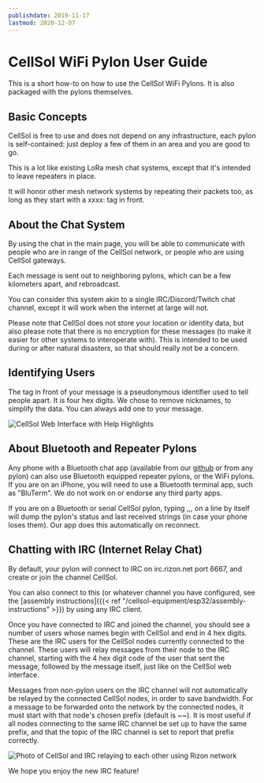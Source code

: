 ```yaml
---
publishdate: 2019-11-17
lastmod: 2020-12-07
---
```


# CellSol WiFi Pylon User Guide

This is a short how-to on how to use the CellSol WiFi Pylons. It is also packaged with the pylons themselves.

## Basic Concepts

CellSol is free to use and does not depend on any infrastructure, each pylon is self-contained: just deploy a few of them in an area and you are good to go.

This is a lot like existing LoRa mesh chat systems, except that it's intended to leave repeaters in place.

It will honor other mesh network systems by repeating their packets too, as long as they start with a xxxx: tag in front.

## About the Chat System

By using the chat in the main page, you will be able to communicate with people who are in range of the CellSol network, or people who are using CellSol gateways.

Each message is sent out to neighboring pylons, which can be a few kilometers apart, and rebroadcast.

You can consider this system akin to a single IRC/Discord/Twitch chat channel, except it will work when the internet at large will not.

Please note that CellSol does not store your location or identity data, but also please note that there is no encryption for these messages (to make it easier for other systems to interoperate with). This is intended to be used during or after natural disasters, so that should really not be a concern.

## Identifying Users

The tag in front of your message is a pseudonymous identifier used to tell people apart. It is four hex digits. We chose to remove nicknames, to simplify the data. You can always add one to your message.

![CellSol Web Interface with Help Highlights](../photos/help_graphic.png)

## About Bluetooth and Repeater Pylons

Any phone with a Bluetooth chat app (available from our [github](https://github.com/RbtsEvrwhr-Riley/CellSol/) or from any pylon) can also use Bluetooth equipped repeater pylons, or the WiFi pylons. If you are on an iPhone, you will
need to use a Bluetooth terminal app, such as "BluTerm". We do not work on or endorse any third party apps.

If you are on a Bluetooth or serial CellSol pylon, typing ,,, on a line by itself will dump the pylon's status and last received strings (in case your phone loses them). Our app does this automatically on reconnect.

## Chatting with IRC (Internet Relay Chat)

By default, your pylon will connect to IRC on irc.rizon.net port 6667, and create or join the channel CellSol.

You can also connect to this (or whatever channel you have configured, see the [assembly instructions]({{< ref "/cellsol-equipment/esp32/assembly-instructions" >}})
by using any IRC client.

Once you have connected to IRC and joined the channel, you should see a number of users whose names begin with CellSol and end in 4 hex digits. These
are the IRC users for the CellSol nodes currently connected to the channel. These users will relay messages from their node to the IRC channel, starting
with the 4 hex digit code of the user that sent the message, followed by the message itself, just like on the CellSol web interface.

Messages from non-pylon users on the IRC channel will not automatically be relayed by the connected CellSol nodes, in order to save bandwidth. For a message
to be forwarded onto the network by the connected nodes, it must start with that node's chosen prefix (default is ~~). It is most useful if all nodes
connecting to the same IRC channel be set up to have the same prefix, and that the topic of the IRC channel is set to report that prefix correctly.

![Photo of CellSol and IRC relaying to each other using Rizon network](../photos/cellsolplusirc.png)

We hope you enjoy the new IRC feature!